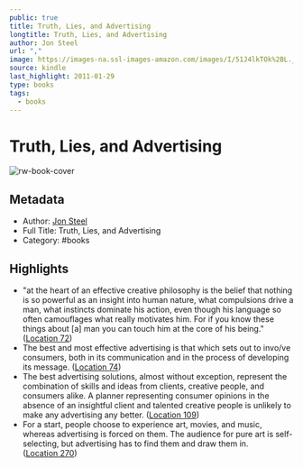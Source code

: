 ```yaml
---
public: true
title: Truth, Lies, and Advertising
longtitle: Truth, Lies, and Advertising
author: Jon Steel
url: ","
image: https://images-na.ssl-images-amazon.com/images/I/51J4lkTOk%2BL._SL200_.jpg
source: kindle
last_highlight: 2011-01-29
type: books
tags:
  - books
---
```

# Truth, Lies, and Advertising

![rw-book-cover](https://images-na.ssl-images-amazon.com/images/I/51J4lkTOk%2BL._SL200_.jpg)

## Metadata
- Author: [Jon Steel](Jon%20Steel.md)
- Full Title: Truth, Lies, and Advertising
- Category: #books

## Highlights
- "at the heart of an effective creative philosophy is the belief that nothing is so powerful as an insight into human nature, what compulsions drive a man, what instincts dominate his action, even though his language so often camouflages what really motivates him. For if you know these things about [a] man you can touch him at the core of his being." ([Location 72](https://readwise.io/to_kindle?action=open&asin=B000SW16FS&location=72))
- The best and most effective advertising is that which sets out to invo/ve consumers, both in its communication and in the process of developing its message. ([Location 74](https://readwise.io/to_kindle?action=open&asin=B000SW16FS&location=74))
- The best advertising solutions, almost without exception, represent the combination of skills and ideas from clients, creative people, and consumers alike. A planner representing consumer opinions in the absence of an insightful client and talented creative people is unlikely to make any advertising any better. ([Location 109](https://readwise.io/to_kindle?action=open&asin=B000SW16FS&location=109))
- For a start, people choose to experience art, movies, and music, whereas advertising is forced on them. The audience for pure art is self-selecting, but advertising has to find them and draw them in. ([Location 270](https://readwise.io/to_kindle?action=open&asin=B000SW16FS&location=270))

